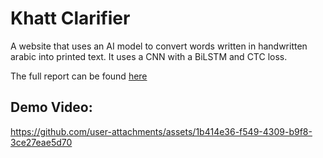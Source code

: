 # Khatt Clarifier

A website that uses an AI model to convert words written in handwritten arabic into printed text. It uses a CNN with a BiLSTM and CTC loss.

The full report can be found [here](https://github.com/MrIzzat/Khatt-Clarifier/blob/master/Assets%20For%20ReadME/report.pdf)

## Demo Video:

https://github.com/user-attachments/assets/1b414e36-f549-4309-b9f8-3ce27eae5d70

